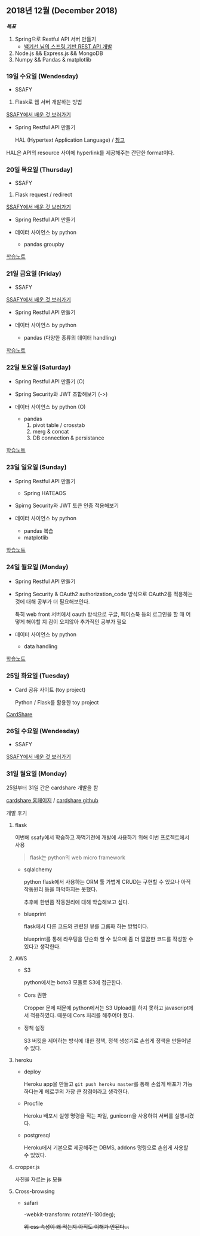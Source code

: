 ## 2018년 12월 (December 2018)

***목표***

1. Spring으로 Restful API 서버 만들기
    - [백기선 님의 스프링 기반 REST API 개발](https://www.inflearn.com/course/spring_rest-api/)
2. Node.js && Express.js && MongoDB
3. Numpy && Pandas & matplotlib

### 19일 수요일 (Wendesday)

- SSAFY

1. Flask로 웹 서버 개발하는 방법

[SSAFY에서 배운 것 보러가기](https://github.com/chulsea/TIL/tree/master/2018/December/1219)

- Spring Restful API 만들기

    HAL (Hypertext Application Language) / [참고](http://stateless.co/hal_specification.html)

HAL은 API의 resource 사이에 hyperlink를 제공해주는 간단한 format이다.

### 20일 목요일 (Thursday)

- SSAFY

1. Flask request / redirect

[SSAFY에서 배운 것 보러가기](https://github.com/chulsea/TIL/tree/master/2018/December/1220)

- Spring Restful API 만들기

- 데이터 사이언스 by python
    - pandas groupby

[학습노트](20181220.md)

### 21일 금요일 (Friday)

- SSAFY

[SSAFY에서 배운 것 보러가기](https://github.com/chulsea/TIL/tree/master/2018/December/1221)

- Spring Restful API 만들기

- 데이터 사이언스 by python
    - pandas (다양한 종류의 데이터 handling)

[학습노트](20181221.md)

### 22일 토요일 (Saturday)

- Spring Restful API 만들기 (O)

- Spring Security와 JWT 조합해보기 (->)

- 데이터 사이언스 by python (O)
    - pandas
        1. pivot table / crosstab
        2. merg & concat
        3. DB connection & persistance

[학습노트](20181222.md)

### 23일 일요일 (Sunday)

- Spring Restful API 만들기
    - Spring HATEAOS

- Spirng Security와 JWT 토큰 인증 적용해보기

- 데이터 사이언스 by python
    - pandas 복습
    - matplotlib

[학습노트](20181223.md)

### 24일 월요일 (Monday)

- Spring Restful API 만들기

- Spring Security & OAuth2
    authorization_code 방식으로 OAuth2를 적용하는 것에 대해 공부가 더 필요해보인다.

    특히 web front 서버에서 oauth 방식으로 구글, 페이스북 등의 로그인을 할 때 어떻게 해야할 지 감이 오지않아 추가적인 공부가 필요

- 데이터 사이언스 by python
    - data handling

[학습노트](20181224.md)

### 25일 화요일 (Tuesday)

- Card 공유 사이트 (toy project)

    Python / Flask를 활용한 toy project

[CardShare](https://github.com/pkch93/cardshare)

### 26일 수요일 (Wendesday)

- SSAFY

[SSAFY에서 배운 것 보러가기](https://github.com/chulsea/TIL/tree/master/2018/December/1226)

### 31일 월요일 (Monday)

25일부터 31일 간은 cardshare 개발을 함

[cardshare 홈페이지](http://cardshare.space) / [cardshare github](https://github.com/pkch93/cardshare)

개발 후기

1. flask

    이번에 ssafy에서 학습하고 까먹기전에 개발에 사용하기 위해 이번 프로젝트에서 사용

    > flask는 python의 web micro framework

    - sqlalchemy
    
        python flask에서 사용하는 ORM 툴
        가볍게 CRUD는 구현할 수 있으나 아직 작동원리 등을 파악하지는 못했다.
        
        추후에 한번쯤 작동원리에 대해 학습해보고 싶다.

    - blueprint

        flask에서 다른 코드와 관련된 뷰를 그룹화 하는 방법이다.

        blueprint를 통해 라우팅을 단순화 할 수 있으며 좀 더 깔끔한 코드를 작성할 수 있다고 생각한다.
        
2. AWS

    - S3

        python에서는 boto3 모듈로 S3에 접근한다.

    - Cors 권한

        Cropper 문제 때문에 python에서는 S3 Upload를 하지 못하고 javascript에서 적용하였다. 때문에 Cors 처리를 해주어야 했다.

    - 정책 설정

        S3 버킷을 제어하는 방식에 대한 정책, 정책 생성기로 손쉽게 정책을 만들어낼 수 있다.

3. heroku

    - deploy

        Heroku app을 만들고 `git push heroku master`를 통해 손쉽게 배포가 가능하다는게 헤로쿠의 가장 큰 장점이라고 생각한다.

    - Procfile

        Heroku 배포시 실행 명령을 적는 파일, gunicorn을 사용하여 서버를 실행시켰다.

    - postgresql

        Heroku에서 기본으로 제공해주는 DBMS, addons 명령으로 손쉽게 사용할 수 있었다.

4. cropper.js

    사진을 자르는 js 모듈

5. Cross-browsing

    - safari
        
        -webkit-transform: rotateY(-180deg);

        ~~위 css 속성이 왜 먹는지 아직도 이해가 안된다...~~